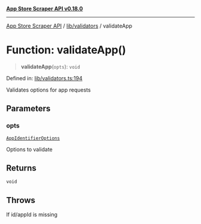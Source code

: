 [**App Store Scraper API v0.18.0**](../../../README.md)

***

[App Store Scraper API](../../../modules.md) / [lib/validators](../README.md) / validateApp

# Function: validateApp()

> **validateApp**(`opts`): `void`

Defined in: [lib/validators.ts:194](https://github.com/facundoolano/app-store-scraper/blob/7e1baf8350e9d5936df88e03bdbb2e2ecea26d48/lib/validators.ts#L194)

Validates options for app requests

## Parameters

### opts

[`AppIdentifierOptions`](../../param-types/interfaces/AppIdentifierOptions.md)

Options to validate

## Returns

`void`

## Throws

If id/appId is missing
